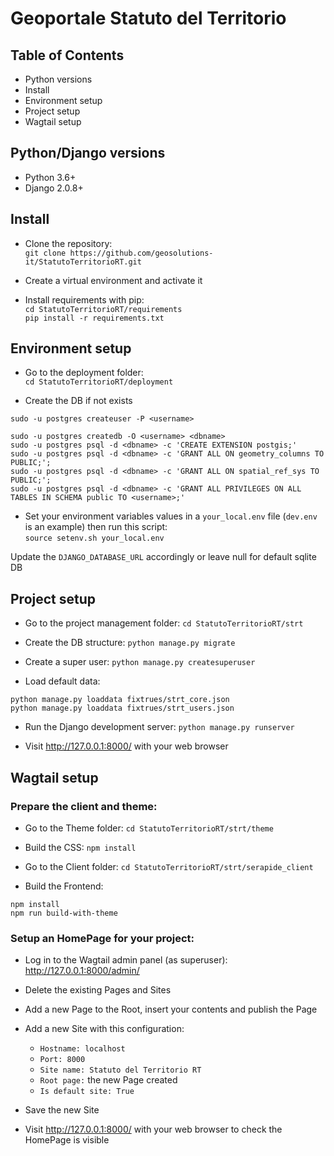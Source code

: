 # Geoportale Statuto del Territorio


## Table of Contents

- Python versions
- Install
- Environment setup
- Project setup
- Wagtail setup


## Python/Django versions

- Python 3.6+
- Django 2.0.8+

## Install

- Clone the repository:\
`git clone https://github.com/geosolutions-it/StatutoTerritorioRT.git`

- Create a virtual environment and activate it

- Install requirements with pip:\
`cd StatutoTerritorioRT/requirements`\
`pip install -r requirements.txt`


## Environment setup

- Go to the deployment folder:\
`cd StatutoTerritorioRT/deployment`

- Create the DB if not exists
```
sudo -u postgres createuser -P <username>

sudo -u postgres createdb -O <username> <dbname>
sudo -u postgres psql -d <dbname> -c 'CREATE EXTENSION postgis;'
sudo -u postgres psql -d <dbname> -c 'GRANT ALL ON geometry_columns TO PUBLIC;';
sudo -u postgres psql -d <dbname> -c 'GRANT ALL ON spatial_ref_sys TO PUBLIC;';
sudo -u postgres psql -d <dbname> -c 'GRANT ALL PRIVILEGES ON ALL TABLES IN SCHEMA public TO <username>;'
```

- Set your environment variables values in a `your_local.env` file (`dev.env` is an example) then run this script:\
`source setenv.sh your_local.env`

Update the `DJANGO_DATABASE_URL` accordingly or leave null for default sqlite DB

## Project setup

- Go to the project management folder:
`cd StatutoTerritorioRT/strt`

- Create the DB structure:
`python manage.py migrate`

- Create a super user:
`python manage.py createsuperuser`

- Load default data:
```
python manage.py loaddata fixtrues/strt_core.json
python manage.py loaddata fixtrues/strt_users.json
```

- Run the Django development server:
`python manage.py runserver`

- Visit http://127.0.0.1:8000/ with your web browser


## Wagtail setup

### Prepare the client and theme:

- Go to the Theme folder:
`cd StatutoTerritorioRT/strt/theme`

- Build the CSS:
`npm install`

- Go to the Client folder:
`cd StatutoTerritorioRT/strt/serapide_client`

- Build the Frontend:
```
npm install
npm run build-with-theme
```

### Setup an HomePage for your project:

- Log in to the Wagtail admin panel (as superuser):
http://127.0.0.1:8000/admin/

- Delete the existing Pages and Sites

- Add a new Page to the Root, insert your contents and publish the Page

- Add a new Site with this configuration:
  - `Hostname: localhost`
  - `Port: 8000`
  - `Site name: Statuto del Territorio RT`
  - `Root page:` the new Page created
  - `Is default site: True`

- Save the new Site

- Visit http://127.0.0.1:8000/ with your web browser to check the HomePage is visible
